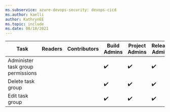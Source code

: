 ```yaml
---
ms.subservice: azure-devops-security: devops-cicd
ms.author: kaelli
author: KathrynEE
ms.topic: include
ms.date: 08/18/2021
---
```


<!--- Updated to support Azure DevOps Services + Azure DevOps Server 2019 Pipelines only 

Administer task group permissions
Delete task group
Edit task group


-->

|Task|Readers|Contributors|Build Admins|Project Admins|Release Admins|
|----|-------|------------|------------|--------------|--------------|
|Administer task group permissions| | |✔️|✔️|✔️|  
|Delete task group| | |✔️|✔️|✔️|  
|Edit task group|  | |✔️|✔️|✔️|  
